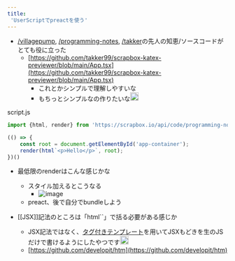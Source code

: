 ```yaml
---
title:
 'UserScriptでpreactを使う'
---
```


- [/villagepump](https://scrapbox.io/villagepump), [/programming-notes](https://scrapbox.io/programming-notes), [/takker](https://scrapbox.io/takker)の先人の知恵/ソースコードがとても役に立った
    - [https://github.com/takker99/scrapbox-katex-previewer/blob/main/App.tsx](https://github.com/takker99/scrapbox-katex-previewer/blob/main/App.tsx)
        - これとかシンプルで理解しやすいな
        - もちっとシンプルなの作りたいな<img src='https://scrapbox.io/api/pages/blu3mo-public/takker/icon' alt='takker.icon' height="19.5"/>


script.js

```javascript
import {html, render} from 'https://scrapbox.io/api/code/programming-notes/htm@3.0.4%2Fpreact/script.js';

(() => {
	const root = document.getElementById('app-container');
	render(html`<p>Hello</p>`, root);
})()
```


- 最低限のrenderはこんな感じかな
    - スタイル加えるとこうなる
        - ![image](https://gyazo.com/d1580bd01fafc61e07ff4149c5486f67/thumb/1000)
    - preact、後で自分でbundleしよう

- [[JSX]]記法のところは「html``」で括る必要がある感じか
    - JSX記法ではなく、[タグ付きテンプレート](https://developer.mozilla.org/ja/docs/Web/JavaScript/Reference/Template_literals#%E3%82%BF%E3%82%B0%E4%BB%98%E3%81%8D%E3%83%86%E3%83%B3%E3%83%97%E3%83%AC%E3%83%BC%E3%83%88)を用いてJSXもどきを生のJSだけで書けるようにしたやつです<img src='https://scrapbox.io/api/pages/blu3mo-public/takker/icon' alt='takker.icon' height="19.5"/>
    - [https://github.com/developit/htm](https://github.com/developit/htm)
